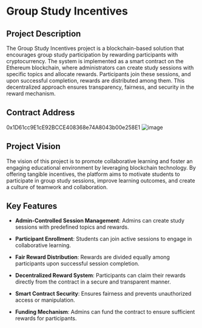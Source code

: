 # Group Study Incentives

## Project Description
The Group Study Incentives project is a blockchain-based solution that encourages group study participation by rewarding participants with cryptocurrency. The system is implemented as a smart contract on the Ethereum blockchain, where administrators can create study sessions with specific topics and allocate rewards. Participants join these sessions, and upon successful completion, rewards are distributed among them. This decentralized approach ensures transparency, fairness, and security in the reward mechanism.

## Contract Address
0x1D61cc9E1cE92BCCE408368e74A8043b00e258E1
![image](https://github.com/user-attachments/assets/e139a1ef-3422-431b-ac8e-eda2132d5146)


## Project Vision
The vision of this project is to promote collaborative learning and foster an engaging educational environment by leveraging blockchain technology. By offering tangible incentives, the platform aims to motivate students to participate in group study sessions, improve learning outcomes, and create a culture of teamwork and collaboration.

## Key Features

- **Admin-Controlled Session Management**: Admins can create study sessions with predefined topics and rewards.

- **Participant Enrollment**: Students can join active sessions to engage in collaborative learning.

- **Fair Reward Distribution**: Rewards are divided equally among participants upon successful session completion.

- **Decentralized Reward System**: Participants can claim their rewards directly from the contract in a secure and transparent manner.

- **Smart Contract Security**: Ensures fairness and prevents unauthorized access or manipulation.

- **Funding Mechanism**: Admins can fund the contract to ensure sufficient rewards for participants.


